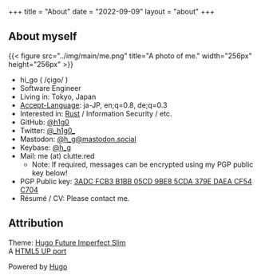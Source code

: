 +++
title = "About"
date = "2022-09-09"
layout = "about"
+++

## About myself

{{< figure src="../img/main/me.png" title="A photo of me." width="256px" height="256px" >}}

- hi_go ( /çiɡo/ )
- Software Engineer
- Living in: Tokyo, Japan
- [Accept-Language](https://developer.mozilla.org/en-US/docs/Web/HTTP/Headers/Accept-Language): ja-JP, en;q=0.8, de;q=0.3
- Interested in: [Rust](https://www.rust-lang.org) / Information Security / etc.
- GitHub: [@h1g0](https://github.com/h1g0)
- Twitter: [&#64;&#95;&#104;&#49;&#103;&#48;&#95;](https://twitter.com/_h1g0_)
- Mastodon: [@h_g@mastodon.social](https://mastodon.social/@h_g)
- Keybase: [@h_g](https://keybase.io/h_g)
- Mail: me (at) clutte.red  
  - Note: If required, messages can be encrypted using my PGP public key below!
- PGP Public key: [3ADC FCB3 B1BB 05CD 9BE8 5CDA 379E DAEA CF54 C704](../me@clutte.red-2024-11-25.asc)
- Résumé / CV: Please contact me.

## Attribution

Theme: [Hugo Future Imperfect Slim](https://github.com/pacollins/hugo-future-imperfect-slim')  
A [HTML5 UP port](https://html5up.net/future-imperfect)

Powered by [Hugo](https://gohugo.io/)
